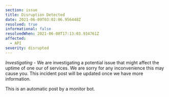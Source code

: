 ```yaml
---
section: issue
title: Disruption Detected
date: 2021-06-09T03:02:06.956448Z
resolved: true
informational: false
resolvedWhen: 2021-06-08T17:13:03.934761Z
affected:
  - API
severity: disrupted
---
```

*Investigating* - We are investigating a potential issue that might affect the uptime of one our of services. We are sorry for any inconvenience this may cause you. This incident post will be updated once we have more information.

This is an automatic post by a monitor bot.
        